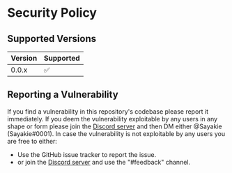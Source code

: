 # Security Policy

## Supported Versions

| Version | Supported          |
| ------- | ------------------ |
| 0.0.x   | :white_check_mark: |

## Reporting a Vulnerability

If you find a vulnerability in this repository's codebase please report it immediately.
If you deem the vulnerability exploitable by any users in any shape or form please join the [Discord server] and then DM either @Sayakie (Sayakie#0001).
In case the vulnerability is not exploitable by any users you are free to either:

- Use the GitHub issue tracker to report the issue.
- or join the [Discord server] and use the "#feedback" channel.

<!-- Link Dump --->

[discord server]: https://discord.gg/7zfcHXESMS
